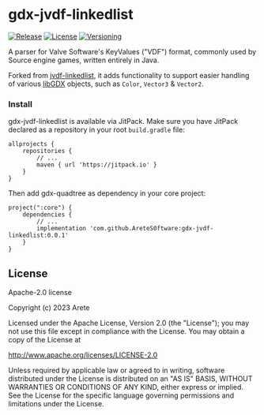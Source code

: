 # gdx-jvdf-linkedlist
[![Release](https://jitpack.io/v/AreteS0ftware/gdx-quadtree.svg)](https://jitpack.io/v/AreteS0ftware/gdx-jvdf-linkedlist)
[![License](https://img.shields.io/badge/License-Apache%202.0-blue.svg)](https://opensource.org/licenses/Apache-2.0)
[![Versioning](https://img.shields.io/badge/semver-2.0.0-blue)](https://semver.org/)

A parser for Valve Software's KeyValues ("VDF") format, commonly used by Source engine games, written entirely in Java. 

Forked from <a href="https://github.com/AreteS0ftware/jvdf-linkedlist">jvdf-linkedlist</a>, it adds functionality to support easier handling of various <a href="https://github.com/libgdx/libgdx">libGDX</a> objects, such as `Color`, `Vector3` & `Vector2`.

### Install
gdx-jvdf-linkedlist is available via JitPack. Make sure you have JitPack declared as a repository in your root <code>build.gradle</code> file:

```
allprojects {
    repositories {
        // ...
        maven { url 'https://jitpack.io' }
    }
}
```
Then add gdx-quadtree as dependency in your core project:
```
project(":core") {
    dependencies {
    	// ...
        implementation 'com.github.AreteS0ftware:gdx-jvdf-linkedlist:0.0.1'
    }
}
```


## License

Apache-2.0 license

Copyright (c) 2023 Arete

Licensed under the Apache License, Version 2.0 (the "License"); you may not use this file except in compliance with the License. You may obtain a copy of the License at

http://www.apache.org/licenses/LICENSE-2.0

Unless required by applicable law or agreed to in writing, software distributed under the License is distributed on an "AS IS" BASIS, WITHOUT WARRANTIES OR CONDITIONS OF ANY KIND, either express or implied. See the License for the specific language governing permissions and limitations under the License.
